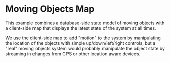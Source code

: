 # Moving Objects Map

This example combines a database-side state model of moving objects with a client-side map that displays the latest state of the system at all times.

We use the client-side map to add "motion" to the system by manipulating the location of the objects with simple up/down/left/right controls, but a "real" moving objects system would probably manipulate the object state by streaming in changes from GPS or other location aware devices.

